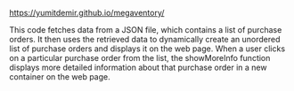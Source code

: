 https://yumitdemir.github.io/megaventory/

This code fetches data from a JSON file, which contains a list of purchase orders. It then uses the retrieved data to dynamically create an unordered list of purchase orders and displays it on the web page. When a user clicks on a particular purchase order from the list, the showMoreInfo function displays more detailed information about that purchase order in a new container on the web page.
